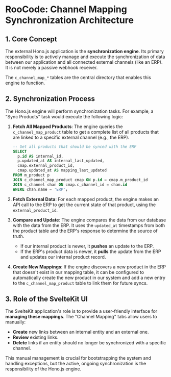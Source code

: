 # RooCode: Channel Mapping Synchronization Architecture

## 1. Core Concept

The external Hono.js application is the **synchronization engine**. Its primary responsibility is to actively manage and execute the synchronization of data between our application and all connected external channels (like an ERP). It is not merely a passive webhook receiver.

The `c_channel_map_*` tables are the central directory that enables this engine to function.

## 2. Synchronization Process

The Hono.js engine will perform synchronization tasks. For example, a "Sync Products" task would execute the following logic:

1.  **Fetch All Mapped Products**: The engine queries the `c_channel_map_product` table to get a complete list of all products that are linked to a specific external channel (e.g., the ERP).

    ```sql
    -- Get all products that should be synced with the ERP
    SELECT
      p.id AS internal_id,
      p.updated_at AS internal_last_updated,
      cmap.external_product_id,
      cmap.updated_at AS mapping_last_updated
    FROM m_product p
    JOIN c_channel_map_product cmap ON p.id = cmap.m_product_id
    JOIN c_channel chan ON cmap.c_channel_id = chan.id
    WHERE chan.name = 'ERP';
    ```

2.  **Fetch External Data**: For each mapped product, the engine makes an API call to the ERP to get the current state of that product, using the `external_product_id`.

3.  **Compare and Update**: The engine compares the data from our database with the data from the ERP. It uses the `updated_at` timestamps from both the product table and the ERP's response to determine the source of truth.

    -   If our internal product is newer, it **pushes** an update to the ERP.
    -   If the ERP's product data is newer, it **pulls** the update from the ERP and updates our internal product record.

4.  **Create New Mappings**: If the engine discovers a new product in the ERP that doesn't exist in our mapping table, it can be configured to automatically create the new product in our system and add a new entry to the `c_channel_map_product` table to link them for future syncs.

## 3. Role of the SvelteKit UI

The SvelteKit application's role is to provide a user-friendly interface for **managing these mappings**. The "Channel Mapping" tabs allow users to manually:
-   **Create** new links between an internal entity and an external one.
-   **Review** existing links.
-   **Delete** links if an entity should no longer be synchronized with a specific channel.

This manual management is crucial for bootstrapping the system and handling exceptions, but the active, ongoing synchronization is the responsibility of the Hono.js engine.